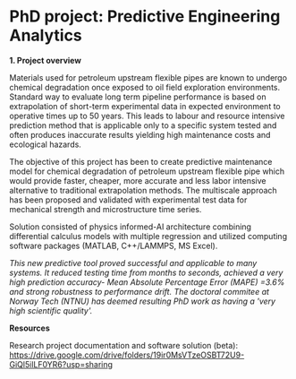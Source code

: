 # PhD project: Predictive Engineering Analytics

__1. Project overview__

Materials used for petroleum upstream flexible pipes are known to undergo chemical degradation once exposed to oil field exploration environments. Standard way to evaluate long term pipeline performance is based on extrapolation of short-term experimental data in expected environment to operative times up to 50 years. This leads to labour and resource intensive prediction method that is applicable only to a specific system tested and often produces inaccurate results yielding high maintenance costs and ecological hazards.   

The objective of this project has been to create predictive maintenance model for chemical degradation of petroleum upstream flexible pipe which would provide faster, cheaper, more accurate and less labor intensive alternative to traditional extrapolation methods. The multiscale approach has been proposed and validated with experimental test data for mechanical strength and microstructure time series.  

Solution consisted of physics informed-AI architecture combining differential calculus models with multiple regression and utilized computing software packages (MATLAB, C++/LAMMPS, MS Excel).

_This new predictive tool proved successful and applicable to many systems. It reduced testing time from months to seconds, achieved a very high prediction accuracy- Mean Absolute Percentage Error (MAPE) =3.6% and strong robustness to performance drift. The doctoral commitee at Norway Tech (NTNU) has deemed resulting PhD work as having a 'very high scientific quality'._    

__Resources__

Research project documentation and software solution (beta): https://drive.google.com/drive/folders/19ir0MsVTzeOSBT72U9-GiQl5ilLF0YR6?usp=sharing
